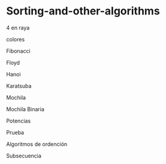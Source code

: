 # Sorting-and-other-algorithms

4 en raya

colores

Fibonacci

Floyd

Hanoi

Karatsuba

Mochila

Mochila Binaria

Potencias

Prueba

Algoritmos de ordención

Subsecuencia



